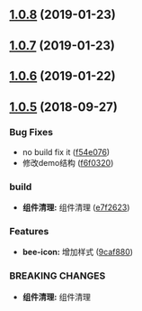 <a name="1.0.8"></a>
## [1.0.8](https://github.com/tinper-bee/icon/compare/v1.0.7...v1.0.8) (2019-01-23)



<a name="1.0.7"></a>
## [1.0.7](https://github.com/tinper-bee/icon/compare/v1.0.6...v1.0.7) (2019-01-23)



<a name="1.0.6"></a>
## [1.0.6](https://github.com/tinper-bee/icon/compare/v1.0.5...v1.0.6) (2019-01-22)



<a name="1.0.5"></a>
## [1.0.5](https://github.com/tinper-bee/icon/compare/f54e076...v1.0.5) (2018-09-27)


### Bug Fixes

* no build fix it ([f54e076](https://github.com/tinper-bee/icon/commit/f54e076))
* 修改demo结构 ([f6f0320](https://github.com/tinper-bee/icon/commit/f6f0320))


### build

* **组件清理:** 组件清理 ([e7f2623](https://github.com/tinper-bee/icon/commit/e7f2623))


### Features

* **bee-icon:** 增加样式 ([9caf880](https://github.com/tinper-bee/icon/commit/9caf880))


### BREAKING CHANGES

* **组件清理:** 组件清理



